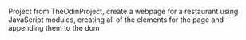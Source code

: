 Project from TheOdinProject, create a webpage for a restaurant using JavaScript modules, creating  all of the elements for the page and appending them to the dom	
